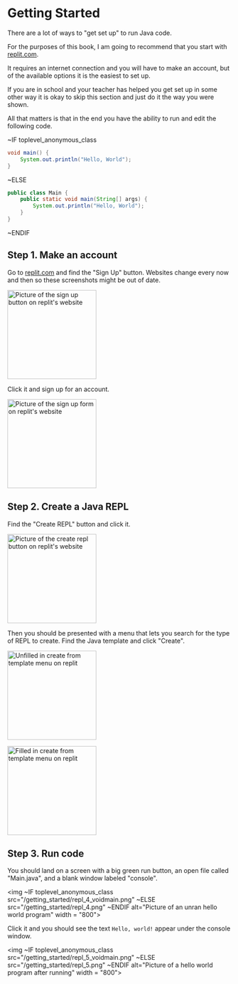 # Getting Started

There are a lot of ways to "get set up" to run Java code.

For the purposes of this book, I am going to recommend that you
start with [replit.com](https://replit.com).

It requires an internet connection and you will have to make an account, but
of the available options it is the easiest to set up.

If you are in school and your teacher has helped you get set up in some other
way it is okay to skip this section and just do it the way you were shown.

All that matters is that in the end you have the ability to run and
edit the following code.

~IF toplevel_anonymous_class

```java
void main() {
    System.out.println("Hello, World");
}
```

~ELSE

```java
public class Main {
    public static void main(String[] args) {
        System.out.println("Hello, World");
    }
}
```

~ENDIF

## Step 1. Make an account

Go to [replit.com](https://replit.com) and find the "Sign Up" button.
Websites change every now and then so these screenshots might be out of date.

<img src="/getting_started/repl_signup_0.png"
     alt="Picture of the sign up button on replit's website"
     width = "200">

Click it and sign up for an account.

<img src="/getting_started/repl_signup_1.png"
     alt="Picture of the sign up form on replit's website"
     width = "200">

## Step 2. Create a Java REPL

Find the "Create REPL" button and click it.

<img src="/getting_started/repl_1.png"
     alt="Picture of the create repl button on replit's website"
     width = "200">

Then you should be presented with a menu that lets you search for the type of REPL to create.
Find the Java template and click "Create".

<img src="/getting_started/repl_2.png"
     alt="Unfilled in create from template menu on replit"
     width = "200">

<img src="/getting_started/repl_3.png"
     alt="Filled in create from template menu on replit"
     width = "200">

## Step 3. Run code

You should land on a screen with a big green run button, an open file called
"Main.java", and a blank window labeled "console".

<img
~IF toplevel_anonymous_class
     src="/getting_started/repl_4_voidmain.png"
~ELSE
     src="/getting_started/repl_4.png"
~ENDIF
     alt="Picture of an unran hello world program"
     width = "800">

Click it and you should see the text `Hello, world!` appear under the console window.

<img
~IF toplevel_anonymous_class
     src="/getting_started/repl_5_voidmain.png"
~ELSE
     src="/getting_started/repl_5.png"
~ENDIF
     alt="Picture of a hello world program after running"
     width = "800">

